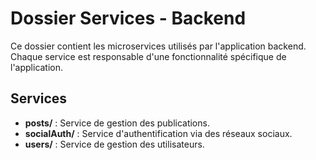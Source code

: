 
# Dossier Services - Backend

Ce dossier contient les microservices utilisés par l'application backend. Chaque service est responsable d'une fonctionnalité spécifique de l'application.

## Services

- **posts/** : Service de gestion des publications.
- **socialAuth/** : Service d'authentification via des réseaux sociaux.
- **users/** : Service de gestion des utilisateurs.
    
